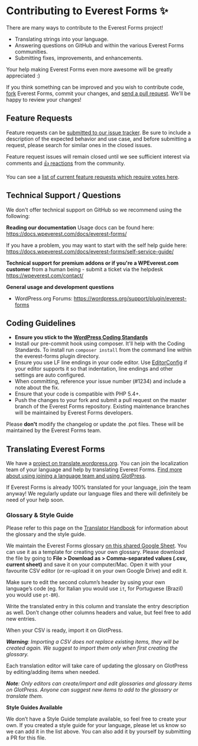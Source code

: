 # Contributing to Everest Forms ✨

There are many ways to contribute to the Everest Forms project!

- Translating strings into your language.
- Answering questions on GitHub and within the various Everest Forms communities.
- Submitting fixes, improvements, and enhancements.

Your help making Everest Forms even more awesome will be greatly appreciated :)

If you think something can be improved and you wish to contribute code,
[fork](https://help.github.com/articles/fork-a-repo/) Everest Forms, commit your changes,
and [send a pull request](https://help.github.com/articles/using-pull-requests/). We'll be happy to review your changes!

## Feature Requests

Feature requests can be [submitted to our issue tracker](https://github.com/wpeverest/everest-forms/issues/new?template=Feature_request.md). Be sure to include a description of the expected behavior and use case, and before submitting a request, please search for similar ones in the closed issues.

Feature request issues will remain closed until we see sufficient interest via comments and [👍 reactions](https://help.github.com/articles/about-discussions-in-issues-and-pull-requests/) from the community.

You can see a [list of current feature requests which require votes here](https://github.com/wpeverest/everest-forms/issues?q=label%3A%22votes+needed%22+label%3Aenhancement+sort%3Areactions-%2B1-desc+is%3Aclosed).

## Technical Support / Questions

We don't offer technical support on GitHub so we recommend using the following:

**Reading our documentation**
Usage docs can be found here: https://docs.wpeverest.com/docs/everest-forms/

If you have a problem, you may want to start with the self help guide here: https://docs.wpeverest.com/docs/everest-forms/self-service-guide/

**Technical support for premium addons or if you're a WPEverest.com customer**
 from a human being - submit a ticket via the helpdesk
https://wpeverest.com/contact/

**General usage and development questions**
- WordPress.org Forums: https://wordpress.org/support/plugin/everest-forms

## Coding Guidelines

- **Ensure you stick to the [WordPress Coding Standards](https://make.wordpress.org/core/handbook/best-practices/coding-standards/php/)**
- Install our pre-commit hook using composer. It'll help with the Coding Standards. To install run `composer install` from the command line within the everest-forms plugin directory.
- Ensure you use LF line endings in your code editor. Use [EditorConfig](http://editorconfig.org/) if your editor supports it so that indentation, line endings and other settings are auto configured.
- When committing, reference your issue number (#1234) and include a note about the fix.
- Ensure that your code is compatible with PHP 5.4+.
- Push the changes to your fork and submit a pull request on the master branch of the Everest Forms repository. Existing maintenance branches will be maintained by Everest Forms developers.

Please **don't** modify the changelog or update the .pot files. These will be maintained by the Everest Forms team.

## Translating Everest Forms

We have a [project on translate.wordpress.org](https://translate.wordpress.org/projects/wp-plugins/everest-forms). You can join the localization team of your language and help by translating Everest Forms. [Find more about using joining a language team and using GlotPress](https://make.wordpress.org/polyglots/handbook/tools/glotpress-translate-wordpress-org/).

If Everest Forms is already 100% translated for your language, join the team anyway! We regularly update our language files and there will definitely be need of your help soon.

### Glossary & Style Guide

Please refer to this page on the [Translator Handbook](https://make.wordpress.org/polyglots/handbook/translating/glossary-style-guide/) for information about the glossary and the style guide.

We maintain the Everest Forms glossary [on this shared Google Sheet](https://docs.google.com/spreadsheets/d/1LlTmZLSuAyrJD_rHCsPY0ofCB1h1OT45SXFNU_a8ki8/edit?usp=sharing). You can use it as a template for creating your own glossary.
Please download the file by going to **File > Download as > Comma-separated values (.csv, current sheet)** and save it on your computer/Mac. Open it with your favourite CSV editor (or re-upload it on your own Google Drive) and edit it.

Make sure to edit the second column’s header by using your own language’s code (eg. for Italian you would use `it`, for Portuguese (Brazil) you would use `pt-BR`).

Write the translated entry in this column and translate the entry description as well.
Don’t change other columns headers and value, but feel free to add new entries.

When your CSV is ready, import it on GlotPress.

_**Warning**: Importing a CSV does not replace existing items, they will be created again. We suggest to import them only when first creating the glossary._

Each translation editor will take care of updating the glossary on GlotPress by editing/adding items when needed.

_**Note**: Only editors can create/import and edit glossaries and glossary items on GlotPress. Anyone can suggest new items to add to the glossary or translate them._

**Style Guides Available**

We don’t have a Style Guide template available, so feel free to create your own. If you created a style guide for your language, please let us know so we can add it in the list above. You can also add it by yourself by submitting a PR for this file.
